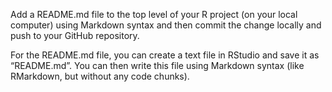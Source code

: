 Add a README.md file to the top level of your R project (on your local computer) using Markdown
syntax and then commit the change locally and push to your GitHub repository.

For the README.md file, you can create a text file in RStudio and save it as “README.md”. 
You can then write this file using Markdown syntax (like RMarkdown, but without any code chunks).